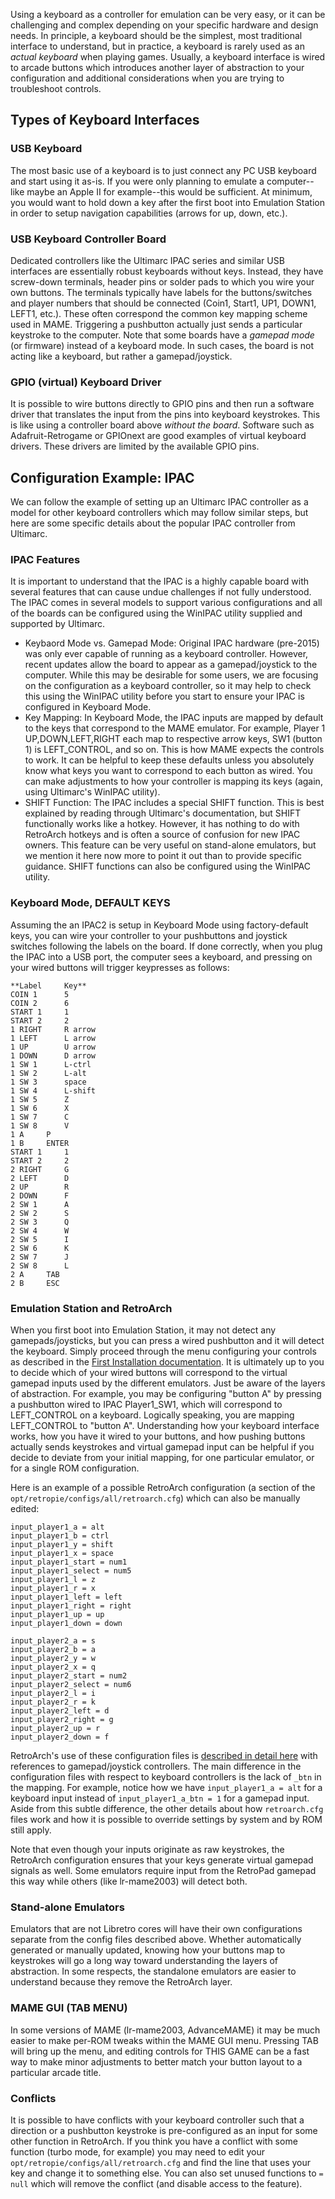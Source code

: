 Using a keyboard as a controller for emulation can be very easy, or it can be challenging and complex depending on your specific hardware and design needs. In principle, a keyboard should be the simplest, most traditional interface to understand, but in practice, a keyboard is rarely used as an _actual keyboard_ when playing games. Usually, a keyboard interface is wired to arcade buttons which introduces another layer of abstraction to your configuration and additional considerations when you are trying to troubleshoot controls.

## Types of Keyboard Interfaces
### USB Keyboard
The most basic use of a keyboard is to just connect any PC USB keyboard and start using it as-is. If you were only planning to emulate a computer--like maybe an Apple II for example--this would be sufficient. At minimum, you would want to hold down a key after the first boot into Emulation Station in order to setup navigation capabilities (arrows for up, down, etc.). 
### USB Keyboard Controller Board
Dedicated controllers like the Ultimarc IPAC series and similar USB interfaces are essentially robust keyboards without keys. Instead, they have screw-down terminals, header pins or solder pads to which you wire your own buttons. The terminals typically have labels for the buttons/switches and player numbers that should be connected (Coin1, Start1, UP1, DOWN1, LEFT1, etc.). These often correspond the common key mapping scheme used in MAME. Triggering a pushbutton actually just sends a particular keystroke to the computer. Note that some boards have a _gamepad mode_ (or firmware) instead of a keyboard mode. In such cases, the board is not acting like a keyboard, but rather a gamepad/joystick.
### GPIO (virtual) Keyboard Driver
It is possible to wire buttons directly to GPIO pins and then run a software driver that translates the input from the pins into keyboard keystrokes. This is like using a controller board above _without the board_. Software such as Adafruit-Retrogame or GPIOnext are good examples of virtual keyboard drivers. These drivers are limited by the available GPIO pins.

## Configuration Example: IPAC
We can follow the example of setting up an Ultimarc IPAC controller as a model for other keyboard controllers which may follow similar steps, but here are some specific details about the popular IPAC controller from Ultimarc.
### IPAC Features
It is important to understand that the IPAC is a highly capable board with several features that can cause undue challenges if not fully understood. The IPAC comes in several models to support various configurations and all of the boards can be configured using the WinIPAC utility supplied and supported by Ultimarc.
- Keybaord Mode vs. Gamepad Mode: Original IPAC hardware (pre-2015) was only ever capable of running as a keyboard controller. However, recent updates allow the board to appear as  a gamepad/joystick to the computer. While this may be desirable for some users, we are focusing on the configuration as a keyboard controller, so it may help to check this using the WinIPAC utility before you start to ensure your IPAC is configured in Keyboard Mode.
- Key Mapping: In Keyboard Mode, the IPAC inputs are mapped by default to the keys that correspond to the MAME emulator. For example, Player 1 UP,DOWN,LEFT,RIGHT each map to respective arrow keys, SW1 (button 1) is LEFT_CONTROL, and so on. This is how MAME expects the controls to work. It can be helpful to keep these defaults unless you absolutely know what keys you want to correspond to each button as wired. You can make adjustments to how your controller is mapping its keys (again, using Ultimarc's WinIPAC utility).
- SHIFT Function: The IPAC includes a special SHIFT function. This is best explained by reading through Ultimarc's documentation, but SHIFT functionally works like a hotkey. However, it has nothing to do with RetroArch hotkeys and is often a source of confusion for new IPAC owners. This feature can be very useful on stand-alone emulators, but we mention it here now more to point it out than to provide specific guidance. SHIFT functions can also be configured using the WinIPAC utility.

### Keyboard Mode, DEFAULT KEYS
Assuming the an IPAC2 is setup in Keyboard Mode using factory-default keys, you can wire your controller to your pushbuttons and joystick switches following the labels on the board. If done correctly, when you plug the IPAC into a USB port, the computer sees a keyboard, and pressing on your wired buttons will trigger keypresses as follows:
```
**Label		Key**
COIN 1		5	
COIN 2		6	
START 1		1	
START 2		2
1 RIGHT		R arrow
1 LEFT		L arrow
1 UP		U arrow
1 DOWN		D arrow
1 SW 1		L-ctrl
1 SW 2		L-alt	
1 SW 3		space	
1 SW 4		L-shift	
1 SW 5		Z	
1 SW 6		X	
1 SW 7		C	
1 SW 8		V	
1 A		P	
1 B		ENTER	
START 1		1	
START 2		2
2 RIGHT		G	
2 LEFT		D	
2 UP		R	
2 DOWN		F	
2 SW 1		A	
2 SW 2		S	
2 SW 3		Q	
2 SW 4		W	
2 SW 5		I	
2 SW 6		K	
2 SW 7		J	
2 SW 8		L	
2 A		TAB	
2 B		ESC
```
### Emulation Station and RetroArch
When you first boot into Emulation Station, it may not detect any gamepads/joysticks, but you can press a wired pushbutton and it will detect the keyboard. Simply proceed through the menu configuring your controls as described in the [First Installation documentation](https://github.com/RetroPie/RetroPie-Setup/wiki/First-Installation#controller-configurations). It is ultimately up to you to decide which of your wired buttons will correspond to the virtual gamepad inputs used by the different emulators. Just be aware of the layers of abstraction. For example, you may be configuring "button A" by pressing a pushbutton wired to IPAC Player1_SW1, which will correspond to LEFT_CONTROL on a keyboard. Logically speaking, you are mapping LEFT_CONTROL to "button A". Understanding how your keyboard interface works, how you have it wired to your buttons, and how pushing buttons actually sends keystrokes and virtual gamepad input can be helpful if you decide to deviate from your initial mapping, for one particular emulator, or for a single ROM configuration.

Here is an example of a possible RetroArch configuration (a section of the `opt/retropie/configs/all/retroarch.cfg`) which can also be manually edited:
```
input_player1_a = alt
input_player1_b = ctrl
input_player1_y = shift
input_player1_x = space
input_player1_start = num1
input_player1_select = num5
input_player1_l = z
input_player1_r = x
input_player1_left = left
input_player1_right = right
input_player1_up = up
input_player1_down = down

input_player2_a = s
input_player2_b = a
input_player2_y = w
input_player2_x = q
input_player2_start = num2
input_player2_select = num6
input_player2_l = i
input_player2_r = k
input_player2_left = d
input_player2_right = g
input_player2_up = r
input_player2_down = f
```
RetroArch's use of these configuration files is [described in detail here](https://github.com/RetroPie/RetroPie-Setup/wiki/RetroArch-Configuration) with references to gamepad/joystick controllers. The main difference in the configuration files with respect to keyboard controllers is the lack of `_btn` in the mapping. For example, notice how we have
`input_player1_a = alt`
for a keyboard input instead of
`input_player1_a_btn = 1`
for a gamepad input. Aside from this subtle difference, the other details about how `retroarch.cfg` files work and how it is possible to override settings by system and by ROM still apply.

Note that even though your inputs originate as raw keystrokes, the RetroArch configuration ensures that your keys generate virtual gamepad signals as well. Some emulators require input from the RetroPad gamepad this way while others (like lr-mame2003) will detect both.

### Stand-alone Emulators
Emulators that are not Libretro cores will have their own configurations separate from the config files described above. Whether automatically generated or manually updated, knowing how your buttons map to keystrokes will go a long way toward understanding the layers of abstraction. In some respects, the standalone emulators are easier to understand because they remove the RetroArch layer. 

### MAME GUI (TAB MENU)
In some versions of MAME (lr-mame2003, AdvanceMAME) it may be much easier to make per-ROM tweaks within the MAME GUI menu. Pressing TAB will bring up the menu, and editing controls for THIS GAME can be a fast way to make minor adjustments to better match your button layout to a particular arcade title.

### Conflicts
It is possible to have conflicts with your keyboard controller such that a direction or a pushbutton keystroke is pre-configured as an input for some other function in RetroArch. If you think you have a conflict with some function (turbo mode, for example) you may need to edit your `opt/retropie/configs/all/retroarch.cfg` and find the line that uses your key and change it to something else. You can also set unused functions to `= null` which will remove the conflict (and disable access to the feature).